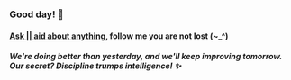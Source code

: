 
###   Good day! 👋
####    <a href ="mailto:amicableycot@gmail.com"> Ask || aid about anything</a>, follow me you are not lost (~_^)
#####     We're doing better than yesterday, and we'll keep improving tomorrow. Our secret? Discipline trumps intelligence! ✨
<!--
- **lewiskirori/lewiskirori** is a ✨ _special_ ✨ repository!
- 🔭 I’m currently working on ...
- 👯 I’m looking to collaborate on ...
- 🤔 I’m looking for help with ...
- 💬 Ask me about ...
- 📫 How to reach me: ...
- 😄 Pronouns: ...
- ⚡ Fun fact: ...
- Avant-garde || forward-looking || progressive || revolutionary || ...
- Allied: in combination || working together with && Skilled craftsmanship allied to advanced technology.
- SOftware ARchitect ASpirant.
- The Future and the Present.
-->                                                     
